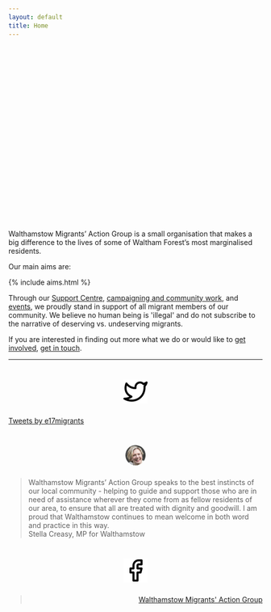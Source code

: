 ```yaml
---
layout: default
title: Home
---
```


<div class="jumbotron p-3 p-md-5 text-white rounded bg-dark" style="background-image: url(img/AGM.png); background-position: center; height: 350px;">
</div>

Walthamstow Migrants’ Action Group is a small organisation that makes a big difference to the lives of some of Waltham Forest’s most marginalised residents. 

Our main aims are:

{% include aims.html %}

Through our <a href="/support-centre">Support Centre</a>, <a href="/campaigns-and-community">campaigning and community work</a>, and <a href="/events">events</a>, we proudly stand in support of all migrant members of our community. We believe no human being is 'illegal' and do not subscribe to the narrative of deserving vs. undeserving migrants. 

If you are interested in finding out more what we do or would like to <a href="/get-involved">get involved</a>, <a href="/contact-us">get in touch</a>.

<hr>

<div class="row mb-3">
<div class="col-md-3">
<h1 style="text-align:center;">
  <a href="https://twitter.com/e17migrants" target="_blank"><img src="/img/twitter.svg" /></a>
</h1>
<a class="twitter-timeline" data-height="500" href="https://twitter.com/e17migrants?ref_src=twsrc%5Etfw">Tweets by e17migrants</a> <script async src="https://platform.twitter.com/widgets.js" charset="utf-8"></script>
</div>
<div class="col-md-6">
<h1 style="text-align:center;">
  <img src="/img/stella.png" style="height: 40px; border-radius: 20px;"/>
</h1>
<blockquote class="blockquote">
  <div>
  Walthamstow Migrants’ Action Group speaks to the best instincts of our local community - helping to guide and support those who are in need of assistance wherever they come from as fellow residents of our area, to ensure that all are treated with dignity and goodwill. I am proud that Walthamstow continues to mean welcome in both word and practice in this way.
  </div>
  <footer class="blockquote-footer">
    Stella Creasy, MP for Walthamstow
  </footer>
</blockquote>
</div>

<div class="col-md-3" style="text-align: right">
<h1 style="text-align:center;">
  <a href="https://facebook.com/WalthamstowMigrantsActionGroup" target="_blank"><img src="/img/facebook.svg" /></a>
</h1>
<div id="fb-root"></div>
<script>(function(d, s, id) {
  var js, fjs = d.getElementsByTagName(s)[0];
  if (d.getElementById(id)) return;
  js = d.createElement(s); js.id = id;
  js.src = 'https://connect.facebook.net/en_GB/sdk.js#xfbml=1&version=v3.1';
  fjs.parentNode.insertBefore(js, fjs);
}(document, 'script', 'facebook-jssdk'));</script>
<div class="fb-page" data-href="https://www.facebook.com/WalthamstowMigrantsActionGroup" data-tabs="timeline" data-width="500" data-height="500" data-small-header="false" data-adapt-container-width="true" data-hide-cover="true" data-show-facepile="true"><blockquote cite="https://www.facebook.com/WalthamstowMigrantsActionGroup" class="fb-xfbml-parse-ignore"><a href="https://www.facebook.com/WalthamstowMigrantsActionGroup">Walthamstow Migrants&#039; Action Group</a></blockquote></div>
</div>
</div>
